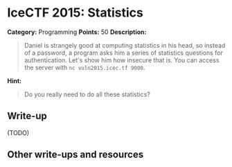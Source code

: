 # IceCTF 2015: Statistics

**Category:** Programming
**Points:** 50
**Description:** 

> Daniel is strangely good at computing statistics in his head, so instead of a password, a program asks him a series of statistics questions for authentication. Let's show him how insecure that is. You can access the server with <code>nc vuln2015.icec.tf 9000</code>.

**Hint:**

> Do you really need to do all these statistics?

## Write-up

(TODO)

## Other write-ups and resources

